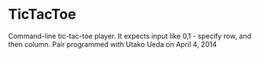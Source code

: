 TicTacToe
=========
Command-line tic-tac-toe player. It expects input like 0,1 - specify row, and then column.
Pair programmed with Utako Ueda on April 4, 2014
